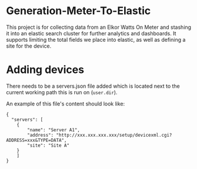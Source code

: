 # Generation-Meter-To-Elastic

This project is for collecting data from an Elkor Watts On Meter and stashing it into an elastic search cluster for
further analytics and dashboards.  It supports limiting the total fields we place into elastic, as well as defining a
site for the device.

# Adding devices

There needs to be a servers.json file added which is located next to the current working path this is run on (`user.dir`).

An example of this file's content should look like:

```{
{
  "servers": [
    {
        "name": "Server A1",
        "address": "http://xxx.xxx.xxx.xxx/setup/devicexml.cgi?ADDRESS=xxx&TYPE=DATA",
        "site": "Site A"
    }
    ]
}
```

